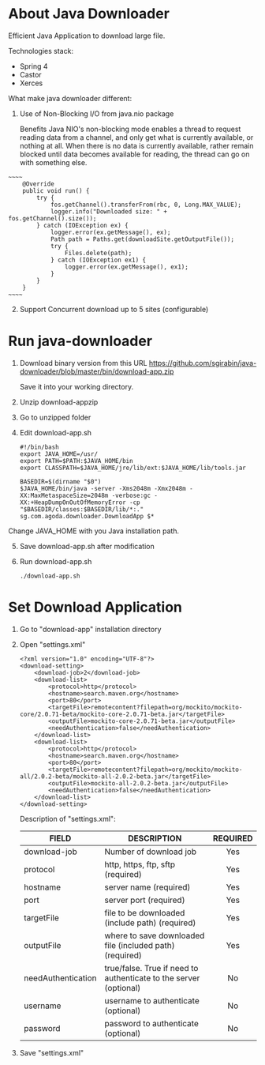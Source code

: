 # About Java Downloader

Efficient Java Application to download large file.

Technologies stack:
* Spring 4
* Castor
* Xerces

 
What make java downloader different:
  
  1. Use of Non-Blocking I/O from java.nio package
     
     Benefits Java NIO's non-blocking mode enables a thread to request reading data from a channel, and only get what is currently available, or nothing at all.
     When there is no data is currently available, rather remain blocked until data becomes available for reading, the thread can go on with something else.
    
    ~~~~ 
        @Override
        public void run() {
            try {
                fos.getChannel().transferFrom(rbc, 0, Long.MAX_VALUE);
                logger.info("Downloaded size: " + fos.getChannel().size());
            } catch (IOException ex) {
                logger.error(ex.getMessage(), ex);
                Path path = Paths.get(downloadSite.getOutputFile());
                try {
                    Files.delete(path);
                } catch (IOException ex1) {
                    logger.error(ex.getMessage(), ex1);
                }
            }
        }
    ~~~~ 
  
  2. Support Concurrent download up to 5 sites (configurable)


# Run java-downloader

1. Download binary version from this URL
   https://github.com/sgirabin/java-downloader/blob/master/bin/download-app.zip

   Save it into your working directory.

2. Unzip download-appzip

3. Go to unzipped folder 

4. Edit download-app.sh
    ~~~~ 
    #!/bin/bash
    export JAVA_HOME=/usr/
    export PATH=$PATH:$JAVA_HOME/bin
    export CLASSPATH=$JAVA_HOME/jre/lib/ext:$JAVA_HOME/lib/tools.jar

    BASEDIR=$(dirname "$0")
    $JAVA_HOME/bin/java -server -Xms2048m -Xmx2048m -XX:MaxMetaspaceSize=2048m -verbose:gc -XX:+HeapDumpOnOutOfMemoryError -cp "$BASEDIR/classes:$BASEDIR/lib/*:." sg.com.agoda.downloader.DownloadApp $* 
    ~~~~         
        
  Change JAVA_HOME with you Java installation path.

5. Save download-app.sh after modification

6. Run download-app.sh
    ~~~~
    ./download-app.sh
    ~~~~         

# Set Download Application

1. Go to "download-app" installation directory

2. Open "settings.xml"
    ~~~~  
    <?xml version="1.0" encoding="UTF-8"?>
    <download-setting>
        <download-job>2</download-job>
        <download-list>
            <protocol>http</protocol>
            <hostname>search.maven.org</hostname>
            <port>80</port>
            <targetFile>remotecontent?filepath=org/mockito/mockito-core/2.0.71-beta/mockito-core-2.0.71-beta.jar</targetFile>
            <outputFile>mockito-core-2.0.71-beta.jar</outputFile>
            <needAuthentication>false</needAuthentication>
        </download-list>
        <download-list>
            <protocol>http</protocol>
            <hostname>search.maven.org</hostname>
            <port>80</port>
            <targetFile>remotecontent?filepath=org/mockito/mockito-all/2.0.2-beta/mockito-all-2.0.2-beta.jar</targetFile>
            <outputFile>mockito-all-2.0.2-beta.jar</outputFile>
            <needAuthentication>false</needAuthentication>
        </download-list>
    </download-setting>
    ~~~~  

    Description of "settings.xml": 
    
    | FIELD         | DESCRIPTION                   | REQUIRED  |
    | ------------- |-----------------------------| :---------:|
    | download-job  | Number of download job       | Yes       | 
    | protocol      | http, https, ftp, sftp (required)| Yes | 
    | hostname|  server name (required)| Yes | 
    | port|  server port (required)| Yes | 
    | targetFile|  file to be downloaded (include path) (required)| Yes | 
    | outputFile|  where to save downloaded file (included path) (required)| Yes | 
    | needAuthentication |  true/false. True if need to authenticate to the server (optional)| No | 
    | username|  username to authenticate (optional)| No | 
    | password|  password to authenticate (optional) | No | 

3. Save "settings.xml"

